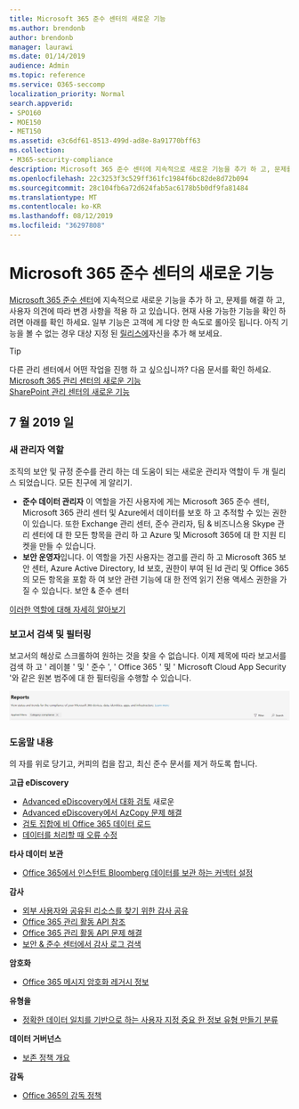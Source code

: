 ```yaml
---
title: Microsoft 365 준수 센터의 새로운 기능
ms.author: brendonb
author: brendonb
manager: laurawi
ms.date: 01/14/2019
audience: Admin
ms.topic: reference
ms.service: O365-seccomp
localization_priority: Normal
search.appverid:
- SPO160
- MOE150
- MET150
ms.assetid: e3c6df61-8513-499d-ad8e-8a91770bff63
ms.collection:
- M365-security-compliance
description: Microsoft 365 준수 센터에 지속적으로 새로운 기능을 추가 하 고, 문제를 해결 하 고, 사용자 의견에 따라 변경 사항을 적용 하 고 있습니다. 이번 달에 제공 된 내용을 확인 합니다.
ms.openlocfilehash: 22c3253f3c529ff361fc1984f6bc82de8d72b094
ms.sourcegitcommit: 28c104fb6a72d624fab5ac6178b5b0df9fa81484
ms.translationtype: MT
ms.contentlocale: ko-KR
ms.lasthandoff: 08/12/2019
ms.locfileid: "36297808"
---
```

# <a name="whats-new-in-the-microsoft-365-compliance-center"></a>Microsoft 365 준수 센터의 새로운 기능

[Microsoft 365 준수 센터](microsoft-365-compliance-center.md)에 지속적으로 새로운 기능을 추가 하 고, 문제를 해결 하 고, 사용자 의견에 따라 변경 사항을 적용 하 고 있습니다. 현재 사용 가능한 기능을 확인 하려면 아래를 확인 하세요. 일부 기능은 고객에 게 다양 한 속도로 롤아웃 됩니다. 아직 기능을 볼 수 없는 경우 대상 지정 된 [릴리스에](https://docs.microsoft.com/office365/admin/manage/release-options-in-office-365)자신을 추가 해 보세요.

> [!TIP]
> 다른 관리 센터에서 어떤 작업을 진행 하 고 싶으십니까? 다음 문서를 확인 하세요.<br>[Microsoft 365 관리 센터의 새로운 기능](https://docs.microsoft.com/office365/admin/whats-new-in-preview?view=o365-worldwide)<br>[SharePoint 관리 센터의 새로운 기능](https://docs.microsoft.com/sharepoint/what-s-new-in-admin-center)

## <a name="july-2019"></a>7 월 2019 일

### <a name="new-admin-roles"></a>새 관리자 역할

조직의 보안 및 규정 준수를 관리 하는 데 도움이 되는 새로운 관리자 역할이 두 개 릴리스 되었습니다. 모든 친구에 게 알리기.

- **준수 데이터 관리자** 이 역할을 가진 사용자에 게는 Microsoft 365 준수 센터, Microsoft 365 관리 센터 및 Azure에서 데이터를 보호 하 고 추적할 수 있는 권한이 있습니다. 또한 Exchange 관리 센터, 준수 관리자, 팀 & 비즈니스용 Skype 관리 센터에 대 한 모든 항목을 관리 하 고 Azure 및 Microsoft 365에 대 한 지원 티켓을 만들 수 있습니다.
- **보안 운영자**입니다. 이 역할을 가진 사용자는 경고를 관리 하 고 Microsoft 365 보안 센터, Azure Active Directory, Id 보호, 권한이 부여 된 Id 관리 및 Office 365의 모든 항목을 포함 하 여 보안 관련 기능에 대 한 전역 읽기 전용 액세스 권한을 가질 수 있습니다. 보안 & 준수 센터

[이러한 역할에 대해 자세히 알아보기](https://docs.microsoft.com/office365/securitycompliance/permissions-microsoft-365-compliance-security)

### <a name="search-and-filtering-for-reports"></a>보고서 검색 및 필터링

보고서의 해상로 스크롤하여 원하는 것을 찾을 수 없습니다. 이제 제목에 따라 보고서를 검색 하 고 ' 레이블 ' 및 ' 준수 ', ' Office 365 ' 및 ' Microsoft Cloud App Security '와 같은 원본 범주에 대 한 필터링을 수행할 수 있습니다.

![필터가 적용 된 보고서의 검색 및 필터 단추 화면 캡처](media/mcc_report_filtering.png)

### <a name="help-content"></a>도움말 내용

의 자를 위로 당기고, 커피의 컵을 잡고, 최신 준수 문서를 제거 하도록 합니다.

**고급 eDiscovery**
- [Advanced eDiscovery에서 대화 검토](compliance20/conversation-review-sets.md) 새로운
- [Advanced eDiscovery에서 AzCopy 문제 해결](compliance20/troubleshooting-azcopy.md)
- [검토 집합에 비 Office 365 데이터 로드](compliance20/load-non-office365-data.md)
- [데이터를 처리할 때 오류 수정](compliance20/error-remediation.md)

**타사 데이터 보관**
- [Office 365에서 인스턴트 Bloomberg 데이터를 보관 하는 커넥터 설정](archive-instant-bloomberg-data.md)

**감사**
- [외부 사용자와 공유된 리소스를 찾기 위한 감사 공유](use-sharing-auditing.md)
- [Office 365 관리 활동 API 참조](https://docs.microsoft.com/office/office-365-management-api/office-365-management-activity-api-reference)
- [Office 365 관리 활동 API 문제 해결](https://docs.microsoft.com/office/office-365-management-api/troubleshooting-the-office-365-management-activity-api)
- [보안 & 준수 센터에서 감사 로그 검색](search-the-audit-log-in-security-and-compliance.md)

**암호화**
- [Office 365 메시지 암호화 레거시 정보](legacy-information-for-message-encryption.md)

**유형을**
- [정확한 데이터 일치를 기반으로 하는 사용자 지정 중요 한 정보 유형 만들기 분류](create-custom-sensitive-information-types-with-exact-data-match-based-classification.md)

**데이터 거버넌스**
- [보존 정책 개요](retention-policies.md)

**감독**
- [Office 365의 감독 정책](supervision-policies.md)